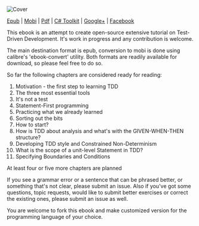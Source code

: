 ![Cover](https://raw.github.com/grzesiek-galezowski/tdd-ebook/master/cover-small.png)

[Epub](https://dl.dropboxusercontent.com/u/220139/Test-Driven%20Development%20-%20Extensive%20Tutorial.epub) |
[Mobi](https://dl.dropboxusercontent.com/u/220139/Test-Driven%20Development%20-%20Extensive%20Tutorial.mobi) |
[Pdf](https://dl.dropboxusercontent.com/u/220139/Test-Driven%20Development%20-%20Extensive%20Tutorial.pdf) |
[C# Toolkit](https://github.com/grzesiek-galezowski/tdd-toolkit) |
<a href="https://plus.google.com/113457358555307974994" rel="publisher">Google+</a> |
<a href="https://www.facebook.com/tddebook">Facebook</a>

This ebook is an attempt to create open-source extensive tutorial on Test-Driven Development. It's work in progress and any contribution is welcome.

The main destination format is epub, conversion to mobi is done using calibre's 'ebook-convert' utility. Both formats are readily available for download, so please feel free to do so.

So far the following chapters are considered ready for reading:

 1. Motivation - the first step to learning TDD
 1. The three most essential tools
 1. It's not a test
 1. Statement-First programming
 1. Practicing what we already learned
 1. Sorting out the bits
 1. How to start?
 1. How is TDD about analysis and what's with the GIVEN-WHEN-THEN structure?
 1. Developing TDD style and Constrained Non-Determinism
 1. What is the scope of a unit-level Statement in TDD?
 1. Specifying Boundaries and Conditions

At least four or five more chapters are planned

If you see a grammar error or a sentence that can be phrased better, or something that's not clear, please submit an issue. Also if you've got some questions, topic requests, would like to submit better exercises or correct the existing ones, please submit an issue as well.

You are welcome to fork this ebook and make customized version for the programming language of your choice.





